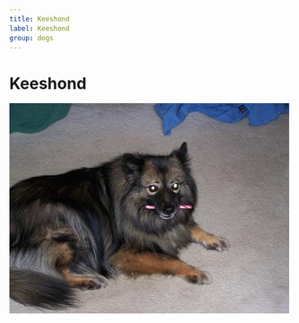 ```yaml
---
title: Keeshond
label: Keeshond
group: dogs
---
```


# Keeshond

![Keeshond](/assets/images/keeshond/image.jpg "Keeshond")
